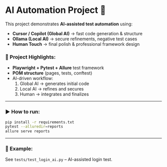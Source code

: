 # AI Automation Project 🚀

This project demonstrates **AI-assisted test automation** using:
- **Cursor / Copilot (Global AI)** → fast code generation & structure
- **Ollama (Local AI)** → secure refinements, negative test cases
- **Human Touch** → final polish & professional framework design

### 🔹 Project Highlights:
- **Playwright + Pytest + Allure** test framework
- **POM structure** (pages, tests, conftest)
- AI-driven workflow:
  1. Global AI → generates initial code
  2. Local AI → refines and secures
  3. Human → integrates and finalizes

---

### ▶️ How to run:
```bash
pip install -r requirements.txt
pytest --alluredir=reports
allure serve reports
```

---

### 📸 Example:
See `tests/test_login_ai.py` – AI-assisted login test.
